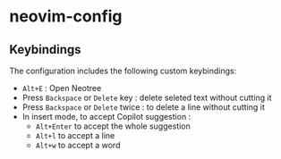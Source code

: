 # neovim-config

## Keybindings

The configuration includes the following custom keybindings:

- `Alt+E` : Open Neotree
- Press `Backspace` or `Delete` key : delete seleted text without cutting it
- Press `Backspace` or `Delete` twice : to delete a line without cutting it
- In insert mode, to accept Copilot suggestion :
    - `Alt+Enter` to accept the whole suggestion
    - `Alt+l` to accept a line
    - `Alt+w` to accept a word
